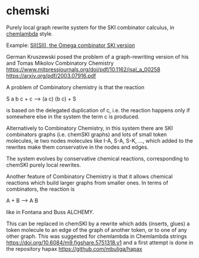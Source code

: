 # chemski
Purely local graph rewrite system for the SKI combinator calculus, in [chemlambda](https://chemlambda.github.io/index.html) style.

Example: [SII(SII), the Omega combinator SKI version](https://mbuliga.github.io/chemski/chemski.html#SIISII)

German Kruszewski posed the problem of a graph-rewriting version of his and Tomas Mikolov Combinatory Chemistry
 https://www.mitpressjournals.org/doi/pdf/10.1162/isal_a_00258  
 https://arxiv.org/pdf/2003.07916.pdf

A problem of Combinatory chemistry is that the reaction

S a b c   + c --> (a c) (b c)  + S    

is based on the delegated duplication of c, i.e. the reaction happens only if somewhere else in the system the term c is produced. 

Alternatively to Combinatory Chemistry, in this system there are SKI combinators graphs (i.e. chemSKI graphs) and lots of small token molecules, ie two nodes molecules like I-A, S-A, S-K, ..., which added to the rewrites make them conservative in the nodes and edges. 

The system evolves by conservative chemical reactions, corresponding to chemSKI purely local rewrites. 

Another feature of Combinatory Chemistry is that it allows chemical reactions which build larger graphs from smaller ones. In terms of combinators, the reaction is 

A + B --> A B

like in Fontana and Buss ALCHEMY.


This can be replaced in chemSKI by a rewrite which adds (inserts, glues) a token molecule to an edge of the graph of another token, or to one of  any other graph. This was suggested for chemlambda in Chemlambda strings 
 https://doi.org/10.6084/m9.figshare.5751318.v1 
and a first attempt is done in the repository hapax
https://github.com/mbuliga/hapax
